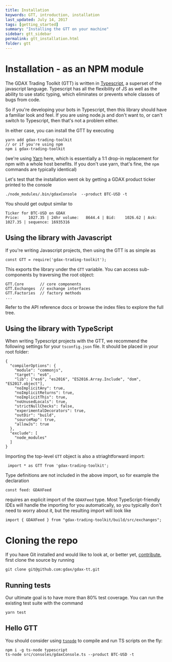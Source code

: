 ```yaml
---
title: Installation
keywords: GTT, introduction, installation
last_updated: July 14, 2017
tags: [getting_started]
summary: "Installing the GTT on your machine"
sidebar: gtt_sidebar
permalink: gtt_installation.html
folder: gtt
---
```


# Installation - as an NPM module

The GDAX Trading Toolkit (GTT) is written in [Typescript](https://www.typescriptlang.org), a superset of the javascript
language. Typescript has all the flexibility of JS as well as the ability to use static typing, which eliminates or prevents
 whole classes of bugs from code.
 
So if you're developing your bots in Typescript, then this library should have a familiar look and feel. If you are using
node.js and don't want to, or can't switch to Typescript, then that's not a problem either.

In either case, you can install the GTT by executing 
   
    yarn add gdax-trading-toolkit
    // or if you're using npm
    npm i gdax-trading-toolkit
   
(we're using [Yarn](https://yarnpkg.com/) here, which is essentially a 1:1 drop-in replacement for npm with a whole host 
benefits. If you don't use yarn, that's fine, the `npm` commands are typically identical)

Let's test that the installation went ok by getting a GDAX product ticker printed to the console

    ./node_modules/.bin/gdaxConsole  --product BTC-USD -t

You should get output similar to

    Ticker for BTC-USD on GDAX
    Price:    1027.35 | 24hr volume:   8644.4 | Bid:    1026.62 | Ask:    1027.35 | sequence: 16935316

## Using the library with Javascript

If you're writing Javascript projects, then using the GTT is as simple as

    const GTT = require('gdax-trading-toolkit');

This exports the library under the `GTT` variable. You can access sub-components by traversing the root object:

    GTT.Core       // core components
    GTT.Exchanges  // exchange interfaces
    GTT.Factories  // factory methods
    ...

Refer to the API reference docs or browse the index files to explore the full tree.

## Using the library with TypeScript

When writing Typescript projects with the GTT, we recommend the following settings for your `tsconfig.json` file. It should be placed in your root folder:

    {
      "compilerOptions": {
        "module": "commonjs",
        "target": "es6",
        "lib": ["es6", "es2016", "ES2016.Array.Include", "dom", "ES2017.object"],
        "noImplicitAny": true,
        "noImplicitReturns": true,
        "noImplicitThis": true,
        "noUnusedLocals": true,
        "strictNullChecks": false,
        "experimentalDecorators": true,
        "outDir": "build",
        "sourceMap": true,
        "allowJs": true
      },
      "exclude": [
        "node_modules"
      ]
    }

Importing the top-level `GTT` object is also a striaghtforward import:

     import * as GTT from 'gdax-trading-toolkit';

Type definitions are not included in the above import, so for example the declaration

    const feed: GDAXFeed

requires an explicit import of the `GDAXFeed` type. Most TypeScript-friendly IDEs will handle the importing for you automatically, so you typically don't need to worry about it, but the resulting import will look like

    import { GDAXFeed } from "gdax-trading-toolkit/build/src/exchanges";

# Cloning the repo

If you have Git installed and would like to look at, or better yet, [contribute](/contributing.html), first
clone the source by running

    git clone git@github.com:gdax/gdax-tt.git

## Running tests

Our ultimate goal is to have more than 80% test coverage. You can run the existing test suite with the command

    yarn test

## Hello GTT

You should consider using [`tsnode`](https://www.npmjs.com/package/ts-node) to compile and run TS scripts on the fly:

    npm i -g ts-node typescript
    ts-node src/consoles/gdaxConsole.ts --product BTC-USD -t

